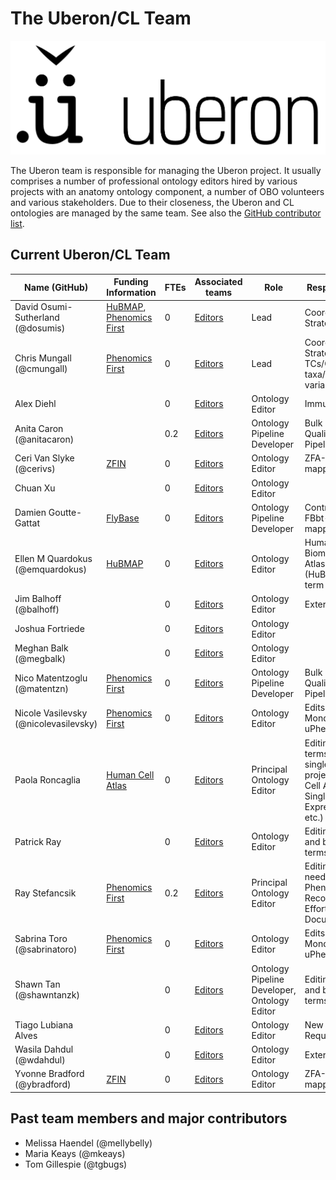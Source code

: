 # The Uberon/CL Team

![](images/uberon_logo.png)

The Uberon team is responsible for managing the Uberon project. It usually comprises a number of professional ontology editors hired by various projects with an anatomy ontology component, a number of OBO volunteers and various stakeholders. Due to their closeness, the Uberon and CL ontologies are managed by the same team. See also the [GitHub contributor list](https://github.com/obophenotype/uberon/graphs/contributors).

## Current Uberon/CL Team

| Name (GitHub) | Funding Information | FTEs | Associated teams | Role | Responsibilities |
| ---- | ---- | ---- | ---- | ---- | ---- |
| David Osumi-Sutherland (@dosumis) | [HuBMAP](https://commonfund.nih.gov/hubmap/fundedresearch), [Phenomics First](https://grantome.com/grant/NIH/RM1-HG010860-01) | 0 | [Editors](https://github.com/orgs/obophenotype/teams/uberon-cl-curators) | Lead | Coordination, Strategy |
| Chris Mungall (@cmungall) | [Phenomics First](https://grantome.com/grant/NIH/RM1-HG010860-01) | 0 | [Editors](https://github.com/orgs/obophenotype/teams/uberon-cl-curators) | Lead | Coordination, Strategy, TCs/Orphan taxa/evolutionary variability |
| Alex Diehl | | 0 | [Editors](https://github.com/orgs/obophenotype/teams/uberon-cl-curators) | Ontology Editor | Immune cells |
| Anita Caron (@anitacaron)| | 0.2 | [Editors](https://github.com/orgs/obophenotype/teams/uberon-cl-curators) | Ontology Pipeline Developer | Bulk Edits, Quality Control, Pipeline. |
| Ceri Van Slyke (@cerivs) | [ZFIN](https://zfin.org/) | 0 | [Editors](https://github.com/orgs/obophenotype/teams/uberon-cl-curators) | Ontology Editor | ZFA-Uberon mappings. |
| Chuan Xu || 0 | [Editors](https://github.com/orgs/obophenotype/teams/uberon-cl-curators) | Ontology Editor | |
| Damien Goutte-Gattat | [FlyBase](https://flybase.org/) | 0 | [Editors](https://github.com/orgs/obophenotype/teams/uberon-cl-curators) | Ontology Pipeline Developer | Contributing to FBbt-Uberon mappings. |
| Ellen M Quardokus (@emquardokus) | [HuBMAP](https://commonfund.nih.gov/hubmap/fundedresearch)|0| [Editors](https://github.com/orgs/obophenotype/teams/uberon-cl-curators) | Ontology Editor | Human Biomolecular Atlas Program (HuBMAP) new term requests.|
| Jim Balhoff (@balhoff) | | 0 | [Editors](https://github.com/orgs/obophenotype/teams/uberon-cl-curators) | Ontology Editor | External advisor. |
| Joshua Fortriede | |0 | [Editors](https://github.com/orgs/obophenotype/teams/uberon-cl-curators) | Ontology Editor | |
| Meghan Balk (@megbalk)|  | 0 | [Editors](https://github.com/orgs/obophenotype/teams/uberon-cl-curators) | Ontology Editor | |
| Nico Matentzoglu (@matentzn) | [Phenomics First](https://grantome.com/grant/NIH/RM1-HG010860-01) | 0 | [Editors](https://github.com/orgs/obophenotype/teams/uberon-cl-curators) | Ontology Pipeline Developer | Bulk Edits, Quality Control, Pipeline. |
| Nicole Vasilevsky (@nicolevasilevsky) | [Phenomics First](https://grantome.com/grant/NIH/RM1-HG010860-01)  | 0 | [Editors](https://github.com/orgs/obophenotype/teams/uberon-cl-curators) | Ontology Editor | Edits needed for Mondo or uPheno. |
| Paola Roncaglia | [Human Cell Atlas](https://www.humancellatlas.org/) | 0 | [Editors](https://github.com/orgs/obophenotype/teams/uberon-cl-curators) | Principal Ontology Editor | Editing cell type terms needed for single-cell projects (Human Cell Atlas (HCA), Single Cell Expression Atlas, etc.) |
| Patrick Ray |  | 0 | [Editors](https://github.com/orgs/obophenotype/teams/uberon-cl-curators) | Ontology Editor | Editing Neurons and brain related terms.| 
| Ray Stefancsik | [Phenomics First](https://grantome.com/grant/NIH/RM1-HG010860-01) | 0.2 | [Editors](https://github.com/orgs/obophenotype/teams/uberon-cl-curators) | Principal Ontology Editor | Editing Tickets needed for the Phenotype Reconciliation Effort. Documentation. |
| Sabrina Toro (@sabrinatoro) | [Phenomics First](https://grantome.com/grant/NIH/RM1-HG010860-01)  | 0 | [Editors](https://github.com/orgs/obophenotype/teams/uberon-cl-curators) | Ontology Editor | Edits needed for Mondo or uPheno. |
| Shawn Tan (@shawntanzk)| | 0 | [Editors](https://github.com/orgs/obophenotype/teams/uberon-cl-curators) | Ontology Pipeline Developer, Ontology Editor | Editing Neurons and brain related terms. |
| Tiago Lubiana Alves |  | 0 | [Editors](https://github.com/orgs/obophenotype/teams/uberon-cl-curators) | Ontology Editor | New Term Requests. |
| Wasila Dahdul (@wdahdul) | | 0 | [Editors](https://github.com/orgs/obophenotype/teams/uberon-cl-curators) | Ontology Editor | External advisor. |
| Yvonne Bradford (@ybradford) | [ZFIN](https://zfin.org/) | 0 | [Editors](https://github.com/orgs/obophenotype/teams/uberon-cl-curators) | Ontology Editor | ZFA-Uberon mappings. |


## Past team members and major contributors

- Melissa Haendel (@mellybelly)
- Maria Keays (@mkeays)
- Tom Gillespie (@tgbugs)
 
